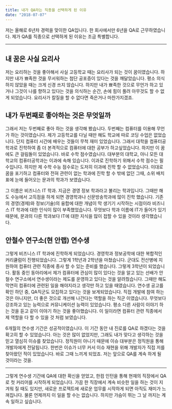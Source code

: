 ```yaml
---
title: 내가 QA라는 직종을 선택하게 된 이유
date: "2018-07-07"
---
```


 저는 올해로 6년차 경력을 맞이한 QA입니다. 한 회사에서만 6년을 QA로 근무하였습니다. 제가 QA를 직종으로 선택하게 된 이유는 조금 특별합니다. 

 ---
 
 ## 내 꿈은 사실 요리사
 
 저는 요리하는 것을 좋아해서 사실 고등학교 때는 요리사가 되는 것이 꿈이였습니다. 하지만 내가 뾰족한 것을 무서워하는 첨단 공포증이 있다는 것을 깨달았습니다. 평소 의식하지 않았을 때는 크게 신경 쓰지 않습니다. 하지만 내가 뾰족한 것으로 무언가 하고 있거나 그것이 나를 향하고 있다는 것을 의식하는 순간, 손에 힘이 풀려 아무것도 할 수 없게 되었습니다. 요리사가 칼질을 할 수 없다면 죽은거나 마찬가지겠죠. 

## 내가 두번째로 좋아하는 것은 무엇일까

 그래서 저는 두번째로 좋아 하는 것을 생각해 봤습니다. 두번째는 컴퓨터를 이용해 무언가 하는 것이였습니다. 제가 고등학교를 다닐 때만 해도 학교에 따로 코딩 수업은 없었습니다. 단지 컴퓨터 시간에 배우는 것들이 무척 재미 있었습니다. 그래서 대학을 컴퓨터공학과로 진학하여 좀 더 본격적으로 컴퓨터에 대한 공부가 하고싶었습니다. 하지만 이 꿈에도 큰 걸림돌이 있었습니다. 바로 수학 점수였습니다. 대부분의 대학교, 아니 모든 대학교의 컴퓨터공학과는 이과에 속해 있습니다. 이과로 진학하기 위해서 수학 점수는 필수입니다. 하지만 제 수학 수능 점수로는 도저히 이과에 진학 할 수 없었습니다. 이대로 꿈을 포기하고 컴퓨터와 전혀 관련이 없는 학과에 진학 할 수 밖에 없던 그때, 소위 배치표에 눈에 들어오는 문과의 학과가 보였습니다. 
 
 그 이름은 비즈니스 IT 학과. 지금은 경영 정보 학과라고 불리는 학과입니다. 그때만 해도 수능에서 고득점을 하게 되면 경영학과나 신문방송학과에 많이 진학 했습니다. 기존의 경영(경제)와 정보(기술)의 융합에 대한 개념이 막 생기기 시작하는 시점이라 비즈니스 IT 학과에 대한 인식이 많이 부족했었습니다. 무엇보다 학과 이름에 IT가 들어가 있기 때문에, 문과의 다른 학과보다 IT에 대한 지식을 많이 접할 수 있을 것이라 생각했습니다.

 ## 안철수 연구소(현 안랩) 연수생

 그렇게 비즈니스 IT 학과에 진학하게 되었습니다. 경영학과 정보공학에 대한 복합적인 커리큘럼이 진행되었습니다. 그렇게 1학년과 2학년을 마쳤습니다. 군대도 전산병에 지원하여 컴퓨터 관련 직종에 종사 할 수 있는 준비를 했습니다. 그렇게 3학년이 되었습니다. 활동 중인 동아리에서 제가 컴퓨터에 관심이 많이 있다는 것을 알고 있는 선배가 안철수 연구소에서 연수생이라는 제도를 운영하고 있다는 것을 알려줬습니다. 그때만 해도 막연히 컴퓨터에 관련된 일을 해야지라고 생각만 하고 있을 때였습니다. 연수생 공고를 확인 하던 중, QA직군도 모집하고 있다는 것을 보게되었습니다. 직접 개발에 참여 하는 것은 아니지만, 더 좋은 것으로 개선해 나간다는 역할을 하는 직군 이였습니다. 무엇보다 강조하고 있는 능력으로 커뮤니케이션 능력이 있었습니다. 평소 다른 사람이 이야기 하는 것을 듣고 같이 이야기 하는 것을 좋아했습니다. 이 일이라면 컴퓨터 관련 직종에서 제 역할을 다 할 수 있을 것 처럼 보였습니다. 

 6개월의 연수생 기간은 성공적이였습니다. 이 기간 동안 내 진로를 QA로 하겠다는 것을 확고히 할 수 있었습니다. 아는 것은 많이 없었지만, 그래도 내가 맞다고 생각하는 것을 믿고 열심히 이슈를 찾았습니다. 정직원이 아니기 때문에 이슈 대부분은 정직원을 통해 개발자에게 전달됩니다. 한번은 이슈가 너무 커서 이슈 재현을 위해 개발자가 직접 저를 찾아왔던 적이 있었습니다. 바로 그때 느끼게 되었죠. 저는 앞으로 QA를 계속 하게 될 것이라는 것을. 

---

그렇게 연수생 기간에 QA에 대한 확신을 얻었고, 한컴 인턴을 통해 현재의 직장에서 QA로 첫 커리어를 시작하게 되었습니다. 가끔 한 직장에서 계속 비슷한 일을 하는 것이 지겨워 질 때도 있지만, 새로운 프로젝트에 새로운 업무를 시작하게 되면 아직도 재미가 느껴집니다. 물론 언제까지 이 일을 할 수는 없습니다. 하지만 가슴이 뛰는 그 날 까지는 계속 일하고 싶습니다.